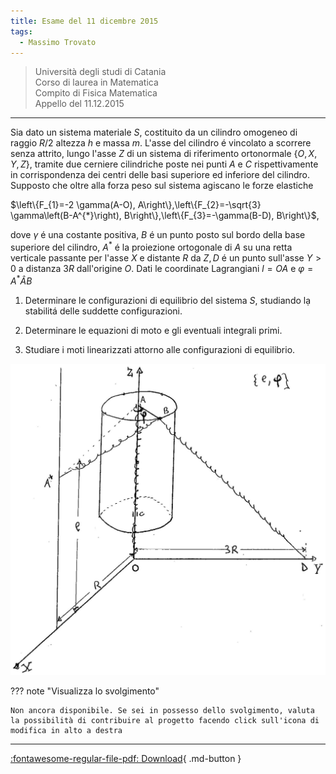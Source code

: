```yaml
---
title: Esame del 11 dicembre 2015
tags:
  - Massimo Trovato
---
```


>Università degli studi di Catania<br> Corso di laurea in Matematica<br> Compito di Fisica Matematica<br> Appello del 11.12.2015

---

Sia dato un sistema materiale $S$, costituito da un cilindro omogeneo di
raggio $R / 2$ altezza $h$ e massa $m$. L'asse del cilindro é vincolato
a scorrere senza attrito, lungo l'asse $Z$ di un sistema di riferimento
ortonormale $\{O, X, Y, Z\}$, tramite due cerniere cilindriche poste nei
punti $A$ e $C$ rispettivamente in corrispondenza dei centri delle basi
superiore ed inferiore del cilindro. Supposto che oltre alla forza peso
sul sistema agiscano le forze elastiche

$\left\{F_{1}=-2 \gamma(A-O), A\right\},\left\{F_{2}=-\sqrt{3} \gamma\left(B-A^{*}\right), B\right\},\left\{F_{3}=-\gamma(B-D), B\right\}$,

dove $\gamma$ é una costante positiva, $B$ é un punto posto sul bordo
della base superiore del cilindro, $A^{*}$ é la proiezione ortogonale di
$A$ su una retta verticale passante per l'asse $X$ e distante $R$ da
$Z, D$ é un punto sull'asse $Y>0$ a distanza $3 R$ dall'origine $O$.
Dati le coordinate Lagrangiani $l=O A$ e $\varphi=A^{*} \widehat{A} B$

1.  Determinare le configurazioni di equilibrio del sistema $S$,
    studiando lạ stabilitá delle suddette configurazioni.

2.  Determinare le equazioni di moto e gli eventuali integrali primi.

3.  Studiare i moti linearizzati attorno alle configurazioni di
    equilibrio.

![image](images/2023_04_03_c2b519dab57738b76b16g-08.jpg)

??? note "Visualizza lo svolgimento"
    
    Non ancora disponibile. Se sei in possesso dello svolgimento, valuta la possibilità di contribuire al progetto facendo click sull'icona di modifica in alto a destra

---

[:fontawesome-regular-file-pdf: Download](pdf/2014-2016-t.pdf){ .md-button }